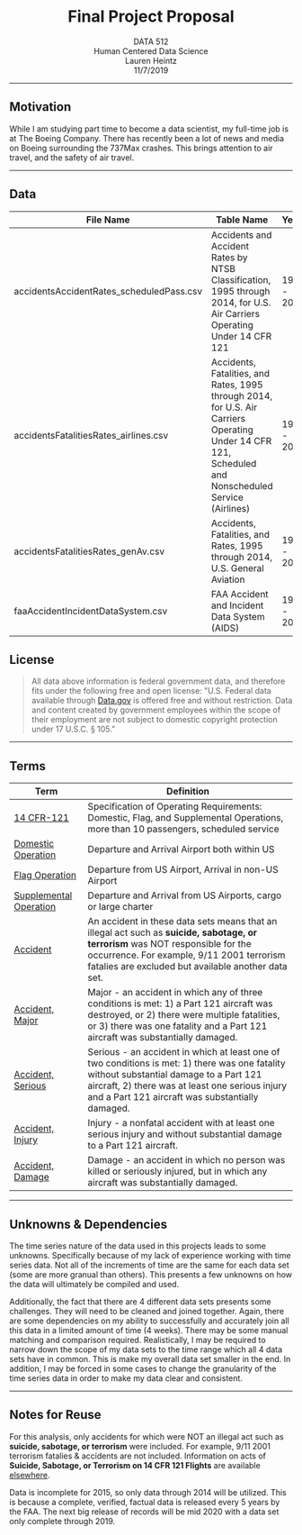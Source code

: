 # <center> Final Project Proposal </center>
<center> DATA 512 </center>
<center> Human Centered Data Science </center>
<center> Lauren Heintz  </center>
<center> 11/7/2019 </center>
 
 ----

## Motivation
While I am studying part time to become a data scientist, my full-time job is at The Boeing Company. There has recently been a lot of news and media on Boeing surrounding the 737Max crashes. This brings attention to air travel, and the safety of air travel. 

----

## Data

| File Name |    Table Name    | Years | Data Source |
| ------ | ------------ | ------- | ----|
| accidentsAccidentRates_scheduledPass.csv | Accidents and Accident Rates by NTSB Classification, 1995 through 2014, for U.S. Air Carriers Operating Under 14 CFR 121 | 1983 - 2014| https://catalog.data.gov/dataset/accidents-and-accident-rates-by-ntsb-classification-1995-through-2014-for-u-s-air-carriers |
| accidentsFatalitiesRates_airlines.csv | Accidents, Fatalities, and Rates, 1995 through 2014, for U.S. Air Carriers Operating Under 14 CFR 121, Scheduled and Nonscheduled Service (Airlines) | 1983 - 2014| https://catalog.data.gov/dataset/accidents-fatalities-and-rates-1995-through-2014-for-u-s-air-carriers-operating-under-14-c-dae36|
| accidentsFatalitiesRates_genAv.csv | Accidents, Fatalities, and Rates, 1995 through 2014, U.S. General Aviation | 1975 - 2014 | https://catalog.data.gov/dataset/accidents-fatalities-and-rates-1995-through-2014-u-s-general-aviation |
| faaAccidentIncidentDataSystem.csv | FAA Accident and Incident Data System (AIDS) | 1978 - 2015 | https://www.asias.faa.gov/apex/f?p=100:11:::NO::: |

## License 
> All data above information is federal government data, and therefore fits under the following free and open license: "U.S. Federal data available through [Data.gov](https://www.data.gov/privacy-policy#license) is offered free and without restriction. Data and content created by government employees within the scope of their employment are not subject to domestic copyright protection under 17 U.S.C. § 105." 

----

## Terms

| Term   | Definition |
| ----- | --- |
| [14 CFR-121](https://www.govinfo.gov/app/details/CFR-2011-title14-vol3/CFR-2011-title14-vol3-part121/context) | Specification of Operating Requirements: Domestic, Flag, and Supplemental Operations, more than 10 passengers, scheduled service |
| [Domestic Operation](https://www.govinfo.gov/app/details/CFR-2011-title14-vol3/CFR-2011-title14-vol3-part121/context) | Departure and Arrival Airport both within US |
| [Flag Operation](https://www.govinfo.gov/app/details/CFR-2011-title14-vol3/CFR-2011-title14-vol3-part121/context) | Departure from US Airport, Arrival in non-US Airport |
| [Supplemental Operation](https://www.govinfo.gov/app/details/CFR-2011-title14-vol3/CFR-2011-title14-vol3-part121/context) | Departure and Arrival from US Airports, cargo or large charter |
| [Accident](data_raw/accidentsFatalitiesRates_airlines.csv) | An accident in these data sets means that an illegal act such as __suicide, sabotage, or terrorism__ was NOT responsible for the occurrence. For example, 9/11 2001 terrorism fatalies are excluded but available another data set. |
| [Accident, Major](data_raw/accidentsAccidentRates_scheduledPass.csv) | Major - an accident in which any of three conditions is met: 1) a Part 121 aircraft was destroyed, or 2) there were multiple fatalities, or 3) there was one fatality and a Part 121 aircraft was substantially damaged. |
| [Accident, Serious](data_raw/accidentsAccidentRates_scheduledPass.csv) | Serious - an accident in which at least one of two conditions is met: 1) there was one fatality without substantial damage to a Part 121 aircraft, 2) there was at least one serious injury and a Part 121 aircraft was substantially damaged. |
| [Accident, Injury](data_raw/accidentsAccidentRates_scheduledPass.csv) | Injury - a nonfatal accident with at least one serious injury and without substantial damage to a Part 121 aircraft. |
| [Accident, Damage](data_raw/accidentsAccidentRates_scheduledPass.csv) | Damage - an accident in which no person was killed or seriously injured, but in which any aircraft was substantially damaged. |

----

## Unknowns & Dependencies

The time series nature of the data used in this projects leads to some unknowns. Specifically because of my lack of experience working with time series data. Not all of the increments of time are the same for each data set (some are more granual than others). This presents a few unknowns on how the data will ultimately be compiled and used.

Additionally, the fact that there are 4 different data sets presents some challenges. They will need to be cleaned and joined together. Again, there are some dependencies on my ability to successfully and accurately join all this data in a limited amount of time (4 weeks). There may be some manual matching and comparison required. Realistically, I may be required to narrow down the scope of my data sets to the time range which all 4 data sets have in common. This is make my overall data set smaller in the end. In addition, I may be forced in some cases to change the granularity of the time series data in order to make my data clear and consistent.

----

## Notes for Reuse

For this analysis, only accidents for which were NOT an illegal act such as __suicide, sabotage, or terrorism__ were included. For example, 9/11 2001 terrorism fatalies & accidents are not included. Information on acts of __Suicide, Sabotage, or Terrorism on 14 CFR 121 Flights__ are available [elsewhere](https://catalog.data.gov/dataset/air-carrier-occurrences-involving-illegal-acts-sabotage-suicide-or-terrorism-1995-through-).   

Data is incomplete for 2015, so only data through 2014 will be utilized. This is because a complete, verified, factual data is released every 5 years by the FAA. The next big release of records will be mid 2020 with a data set only complete through 2019.